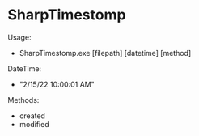 # SharpTimestomp  

Usage:  
* SharpTimestomp.exe [filepath] [datetime] [method]

DateTime:  
* "2/15/22 10:00:01 AM"

Methods:  
* created  
* modified  
